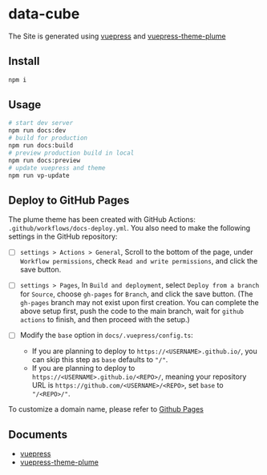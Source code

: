 # data-cube

The Site is generated using [vuepress](https://vuepress.vuejs.org/) and [vuepress-theme-plume](https://github.com/pengzhanbo/vuepress-theme-plume)

## Install

```sh
npm i
```

## Usage

```sh
# start dev server
npm run docs:dev
# build for production
npm run docs:build
# preview production build in local
npm run docs:preview
# update vuepress and theme
npm run vp-update
```

## Deploy to GitHub Pages

The plume theme has been created with GitHub Actions: `.github/workflows/docs-deploy.yml`. You also need to make the following settings in the GitHub repository:

- [ ] `settings > Actions > General`, Scroll to the bottom of the page, under `Workflow permissions`, check `Read and write permissions`, and click the save button.

- [ ] `settings > Pages`, In `Build and deployment`, select `Deploy from a branch` for `Source`, choose `gh-pages` for `Branch`, and click the save button.
  (The `gh-pages` branch may not exist upon first creation. You can complete the above setup first, push the code to the main branch, wait for `github actions` to finish, and then proceed with the setup.)

- [ ] Modify the `base` option in `docs/.vuepress/config.ts`:
  - If you are planning to deploy to `https://<USERNAME>.github.io/`, you can skip this step as `base` defaults to `"/"`.
  - If you are planning to deploy to `https://<USERNAME>.github.io/<REPO>/`, meaning your repository URL is `https://github.com/<USERNAME>/<REPO>`, set `base` to `"/<REPO>/"`.

To customize a domain name, please refer to [Github Pages](https://docs.github.com/zh/pages/configuring-a-custom-domain-for-your-github-pages-site/about-custom-domains-and-github-pages)

## Documents

- [vuepress](https://vuepress.vuejs.org/)
- [vuepress-theme-plume](https://theme-plume.vuejs.press/)

